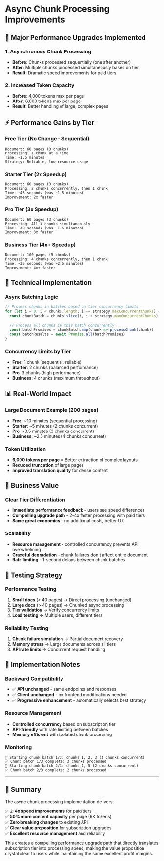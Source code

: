 # Async Chunk Processing Improvements

## 🚀 **Major Performance Upgrades Implemented**

### 1. **Asynchronous Chunk Processing**
- **Before**: Chunks processed sequentially (one after another)
- **After**: Multiple chunks processed simultaneously based on tier
- **Result**: Dramatic speed improvements for paid tiers

### 2. **Increased Token Capacity**
- **Before**: 4,000 tokens max per page
- **After**: 6,000 tokens max per page
- **Result**: Better handling of large, complex pages

## ⚡ **Performance Gains by Tier**

### **Free Tier** (No Change - Sequential)
```
Document: 60 pages (3 chunks)
Processing: 1 chunk at a time
Time: ~1.5 minutes
Strategy: Reliable, low-resource usage
```

### **Starter Tier** (2x Speedup)
```
Document: 60 pages (3 chunks)
Processing: 2 chunks concurrently, then 1 chunk
Time: ~45 seconds (was ~1.5 minutes)
Improvement: 2x faster
```

### **Pro Tier** (3x Speedup)
```
Document: 60 pages (3 chunks)
Processing: All 3 chunks simultaneously
Time: ~30 seconds (was ~1.5 minutes)
Improvement: 3x faster
```

### **Business Tier** (4x+ Speedup)
```
Document: 100 pages (5 chunks)
Processing: 4 chunks concurrently, then 1 chunk
Time: ~35 seconds (was ~2.5 minutes)
Improvement: 4x+ faster
```

## 🔧 **Technical Implementation**

### **Async Batching Logic**
```typescript
// Process chunks in batches based on tier concurrency limits
for (let i = 0; i < chunks.length; i += strategy.maxConcurrentChunks) {
  const chunkBatch = chunks.slice(i, i + strategy.maxConcurrentChunks)
  
  // Process all chunks in this batch concurrently
  const batchPromises = chunkBatch.map(chunk => processChunk(chunk))
  const batchResults = await Promise.all(batchPromises)
}
```

### **Concurrency Limits by Tier**
- **Free**: 1 chunk (sequential, reliable)
- **Starter**: 2 chunks (balanced performance)
- **Pro**: 3 chunks (high performance)
- **Business**: 4 chunks (maximum throughput)

## 📊 **Real-World Impact**

### **Large Document Example** (200 pages)
- **Free**: ~10 minutes (sequential processing)
- **Starter**: ~5 minutes (2 chunks concurrent)
- **Pro**: ~3.5 minutes (3 chunks concurrent)
- **Business**: ~2.5 minutes (4 chunks concurrent)

### **Token Utilization**
- **6,000 tokens per page** = Better extraction of complex layouts
- **Reduced truncation** of large pages
- **Improved translation quality** for dense content

## 🎯 **Business Value**

### **Clear Tier Differentiation**
- **Immediate performance feedback** - users see speed differences
- **Compelling upgrade path** - 2-4x faster processing with paid tiers
- **Same great economics** - no additional costs, better UX

### **Scalability**
- **Resource management** - controlled concurrency prevents API overwhelming
- **Graceful degradation** - chunk failures don't affect entire document
- **Rate limiting** - 1-second delays between chunk batches

## 🧪 **Testing Strategy**

### **Performance Testing**
1. **Small docs** (< 40 pages) → Direct processing (unchanged)
2. **Large docs** (> 40 pages) → Chunked async processing
3. **Tier validation** → Verify concurrency limits
4. **Load testing** → Multiple users, different tiers

### **Reliability Testing**
1. **Chunk failure simulation** → Partial document recovery
2. **Memory stress** → Large documents across all tiers
3. **API rate limits** → Concurrent request handling

## 📝 **Implementation Notes**

### **Backward Compatibility**
- ✅ **API unchanged** - same endpoints and responses
- ✅ **Client unchanged** - no frontend modifications needed
- ✅ **Progressive enhancement** - automatically selects best strategy

### **Resource Management**
- **Controlled concurrency** based on subscription tier
- **API-friendly** with rate limiting between batches  
- **Memory efficient** with isolated chunk processing

### **Monitoring**
```
🎯 Starting chunk batch 1/3: chunks 1, 2, 3 (3 chunks concurrent)
✅ Chunk batch 1/3 complete: 3 chunks processed
🎯 Starting chunk batch 2/3: chunks 4, 5 (2 chunks concurrent)
✅ Chunk batch 2/3 complete: 2 chunks processed
```

---

## 🎉 **Summary**

The async chunk processing implementation delivers:

✅ **2-4x speed improvements** for paid tiers  
✅ **50% more content capacity** per page (6K tokens)  
✅ **Zero breaking changes** to existing API  
✅ **Clear value proposition** for subscription upgrades  
✅ **Excellent resource management** and reliability  

This creates a compelling performance upgrade path that directly translates subscription tier into processing speed, making the value proposition crystal clear to users while maintaining the same excellent profit margins. 